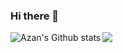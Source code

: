 ### Hi there 👋

<!--
**Azanul/Azanul** is a ✨ _special_ ✨ repository because its `README.md` (this file) appears on your GitHub profile.

Here are some ideas to get you started:

- 🔭 I’m currently working on ...
- 🌱 I’m currently learning ...
- 👯 I’m looking to collaborate on ...
- 🤔 I’m looking for help with ...
- 💬 Ask me about ...
- 📫 How to reach me: ...
- 😄 Pronouns: ...
- ⚡ Fun fact: ...
-->
<img
align="left"
alt="Azan's Github stats"
src="https://github-readme-stats.vercel.app/api?username=Azanul&show_icons=true&hide_border=true&count_private=true&bg_color=cc0404&title_color=000000&text_color=000000"/>
<img align="center" src="https://github-readme-stats.vercel.app/api/top-langs/?username=Azanul&bg_color=cc0404&title_color=000000&text_color=000000&icon_color=000000&&layout=compact" />
